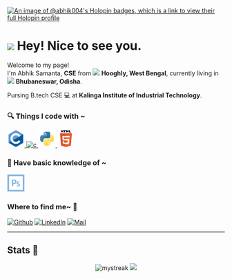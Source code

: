 [![An image of @abhik004's Holopin badges, which is a link to view their full Holopin profile](https://holopin.me/abhik004)](https://holopin.io/@abhik004)
<h1><img src="https://emojis.slackmojis.com/emojis/images/1531849430/4246/blob-sunglasses.gif?1531849430" width="30"/> Hey! Nice to see you.</h1>


<p>Welcome to my page! </br> I'm Abhik Samanta, <b>CSE</b> from <img src="https://cdn-icons-png.flaticon.com/512/3909/3909444.png" width="13"/> <b>Hooghly, West Bengal</b>, currently living in <img src="https://cdn-icons-png.flaticon.com/512/3909/3909444.png" width="13"/> <b>Bhubaneswar, Odisha</b>.</p>
<p>Pursing B.tech CSE 💻 at <b>Kalinga Institute of Industrial Technology</b>. </p>

<h3>🔍 Things I code with ~</h3>

<p align="left"> <a href="https://www.cprogramming.com/" target="_blank" rel="noreferrer"> <img src="https://raw.githubusercontent.com/devicons/devicon/master/icons/c/c-original.svg" alt="c" width="40" height="40"/> </a> <a href="https://www.cprogramming.com/" target="_blank" rel="noreferrer"> <img src="https://raw.githubusercontent.com/jmnote/z-icons/master/svg/cpp.svg" alt="c" width="40" height="40"/> </a> <a href="https://www.python.org" target="_blank" rel="noreferrer"> <img src="https://raw.githubusercontent.com/devicons/devicon/master/icons/python/python-original.svg" alt="python" width="40" height="40"/> </a>  <a href="https://www.w3.org/html/" target="_blank" rel="noreferrer"> <img src="https://raw.githubusercontent.com/devicons/devicon/master/icons/html5/html5-original-wordmark.svg" alt="html5" width="40" height="40"/> </a>   </p>

<p><h3>📜 Have basic knowledge of ~ </h3></p>  <p><a href="https://www.photoshop.com/en" target="_blank" rel="noreferrer"> <img src="https://raw.githubusercontent.com/devicons/devicon/master/icons/photoshop/photoshop-line.svg" alt="photoshop" width="40" height="40"/> </a> </p>



<h3>Where to find me~ 🧐 </h3>

<p><a href="https://github.com/Abhik004" target="_blank"><img alt="Github" src="https://img.shields.io/badge/GitHub-%2312100E.svg?&style=for-the-badge&logo=Github&logoColor=white" /></a> </a> <a href="https://www.linkedin.com/in/abhik-samanta2004/" target="_blank"><img alt="LinkedIn" src="https://img.shields.io/badge/linkedin-%230077B5.svg?&style=for-the-badge&logo=linkedin&logoColor=white" /></a> <a href="abhiksamanta004@gmail.com" target="_blank"><img alt="Mail" src="https://img.shields.io/badge/Gmail-%2312100E.svg?&style=for-the-badge&logo=Gmail&logoColor=white" /></a>

------------
<h2>Stats 👀</h2>

<div>
  <p align="center">
   

   <img src="https://github-readme-streak-stats.herokuapp.com/?user=Abhik004&theme=tokyonight" alt="mystreak" >
   <img src="https://github-readme-stats.vercel.app/api?username=abhik004&show_icons=true&theme=tokyonight" >

 
  </p>
</div>
